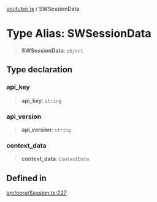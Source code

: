 [youtubei.js](../README.md) / SWSessionData

# Type Alias: SWSessionData

> **SWSessionData**: `object`

## Type declaration

### api\_key

> **api\_key**: `string`

### api\_version

> **api\_version**: `string`

### context\_data

> **context\_data**: `ContextData`

## Defined in

[src/core/Session.ts:227](https://github.com/LuanRT/YouTube.js/blob/4ae0cc5c523a2080e68d6c0c1437c78fe318ea30/src/core/Session.ts#L227)
